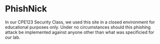 # PhishNick
In our CPE123 Security Class, we used this site in a closed environment for educational purposes only. Under no circumstances should this phishing attack be implemented against anyone other than what was specificied for our lab.
